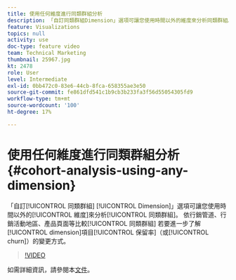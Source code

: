 ```yaml
---
title: 使用任何維度進行同類群組分析
description: 「自訂同類群組Dimension」選項可讓您使用時間以外的維度來分析同類群組。 依行銷管道、行銷活動地區、產品頁面等比較同類群組 以便更清楚了解保留率（或流失率）依維度項目的變更情形。
feature: Visualizations
topics: null
activity: use
doc-type: feature video
team: Technical Marketing
thumbnail: 25967.jpg
kt: 2478
role: User
level: Intermediate
exl-id: 0bb472c0-83e6-44cb-8fca-658355ae3e50
source-git-commit: fe861dfd541c1b9cb3b233fa3f56d55054305fd9
workflow-type: tm+mt
source-wordcount: '100'
ht-degree: 17%

---
```


# 使用任何維度進行同類群組分析 {#cohort-analysis-using-any-dimension}

「自訂[!UICONTROL 同類群組] [!UICONTROL Dimension]」選項可讓您使用時間以外的[!UICONTROL 維度]來分析[!UICONTROL 同類群組]。 依行銷管道、行銷活動地區、產品頁面等比較[!UICONTROL 同類群組] 若要進一步了解[!UICONTROL dimension]項目[!UICONTROL 保留率]（或[!UICONTROL churn]）的變更方式。

>[!VIDEO](https://video.tv.adobe.com/v/25967/?quality=12)

如需詳細資訊，請參閱本[文件](https://experienceleague.adobe.com/docs/analytics/analyze/analysis-workspace/visualizations/cohort-table/cohort-analysis.html?lang=en)。
